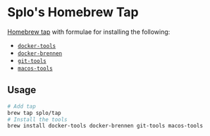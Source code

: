 # Splo's Homebrew Tap

[Homebrew tap](https://docs.brew.sh/Taps) with formulae for installing the following:

- [`docker-tools`](https://github.com/splo/docker-tools)
- [`docker-brennen`](https://github.com/splo/docker-brennen)
- [`git-tools`](https://github.com/splo/git-tools)
- [`macos-tools`](https://github.com/splo/macos-tools)

## Usage

```bash
# Add tap
brew tap splo/tap
# Install the tools
brew install docker-tools docker-brennen git-tools macos-tools
```
